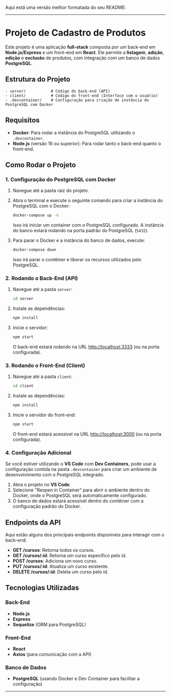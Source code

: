 Aqui está uma versão melhor formatada do seu README:

---

# Projeto de Cadastro de Produtos

Este projeto é uma aplicação **full-stack** composta por um back-end em **Node.js/Express** e um front-end em **React**. Ele permite a **listagem**, **adição**, **edição** e **exclusão** de produtos, com integração com um banco de dados **PostgreSQL**.

## Estrutura do Projeto

```
- server/           # Código do back-end (API)
- client/           # Código do front-end (Interface com o usuário)
- .devcontainer/    # Configuração para criação de instância do PostgreSQL com Docker
```

## Requisitos

- **Docker**: Para rodar a instância do PostgreSQL utilizando o `.devcontainer`.
- **Node.js** (versão 16 ou superior): Para rodar tanto o back-end quanto o front-end.

## Como Rodar o Projeto

### 1. Configuração do PostgreSQL com Docker

1. Navegue até a pasta raiz do projeto.
2. Abra o terminal e execute o seguinte comando para criar a instância do PostgreSQL com o Docker:

   ```bash
   docker-compose up -d
   ```

   Isso irá iniciar um container com o PostgreSQL configurado. A instância do banco estará rodando na porta padrão do PostgreSQL (`5432`).

3. Para parar o Docker e a instância do banco de dados, execute:

   ```bash
   docker-compose down
   ```

   Isso irá parar o contêiner e liberar os recursos utilizados pelo PostgreSQL.

### 2. Rodando o Back-End (API)

1. Navegue até a pasta `server`:

   ```bash
   cd server
   ```

2. Instale as dependências:

   ```bash
   npm install
   ```


3. Inicie o servidor:

   ```bash
   npm start
   ```

   O back-end estará rodando na URL [http://localhost:3333](http://localhost:3333) (ou na porta configurada).

### 3. Rodando o Front-End (Client)

1. Navegue até a pasta `client`:

   ```bash
   cd client
   ```

2. Instale as dependências:

   ```bash
   npm install
   ```

3. Inicie o servidor do front-end:

   ```bash
   npm start
   ```

   O front-end estará acessível na URL [http://localhost:3000](http://localhost:3000) (ou na porta configurada).

### 4. Configuração Adicional

Se você estiver utilizando o **VS Code** com **Dev Containers**, pode usar a configuração contida na pasta `.devcontainer` para criar um ambiente de desenvolvimento com o PostgreSQL integrado.

1. Abra o projeto no **VS Code**.
2. Selecione "Reopen in Container" para abrir o ambiente dentro do Docker, onde o PostgreSQL será automaticamente configurado.
3. O banco de dados estará acessível dentro do contêiner com a configuração padrão do Docker.

## Endpoints da API

Aqui estão alguns dos principais endpoints disponíveis para interagir com o back-end:

- **GET /cursos**: Retorna todos os cursos.
- **GET /cursos/:id**: Retorna um curso específico pelo id.
- **POST /cursos**: Adiciona um novo curso.
- **PUT /cursos/:id**: Atualiza um curso existente.
- **DELETE /cursos/:id**: Deleta um curso pelo id.

## Tecnologias Utilizadas

### Back-End

- **Node.js**
- **Express**
- **Sequelize** (ORM para PostgreSQL)

### Front-End

- **React**
- **Axios** (para comunicação com a API)

### Banco de Dados

- **PostgreSQL** (usando Docker e Dev Container para facilitar a configuração)
---
